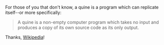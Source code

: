 For those of you that don't know, a quine is a program which can replicate
itself--or more specifically:

> A quine is a non-empty computer program which takes no input and produces a
> copy of its own source code as its only output.

Thanks, [Wikipedia][1]!

[1]: https://en.wikipedia.org/wiki/Quine_(computing)

